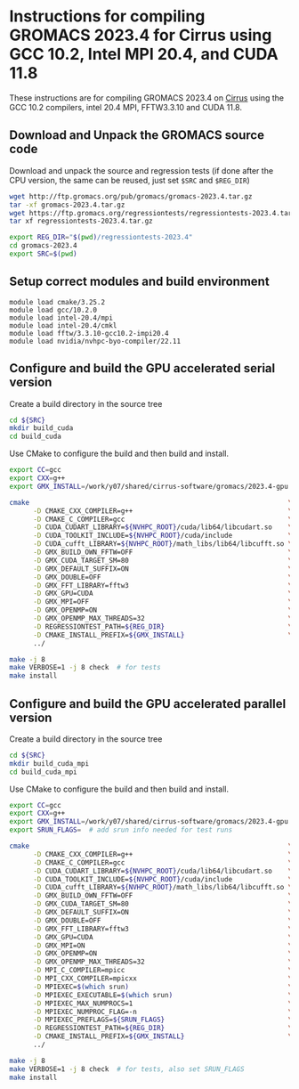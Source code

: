 Instructions for compiling GROMACS 2023.4 for Cirrus using GCC 10.2, Intel MPI 20.4, and CUDA 11.8
======================================================================================================

These instructions are for compiling GROMACS 2023.4 on [Cirrus](https://www.cirrus.ac.uk)
using the GCC 10.2 compilers, intel 20.4 MPI, FFTW3.3.10 and CUDA 11.8.

Download and Unpack the GROMACS source code
-------------------------------------------

Download and unpack the source and regression tests
(if done after the CPU version, the same can be reused, just set `$SRC` and `$REG_DIR`)

```bash
wget http://ftp.gromacs.org/pub/gromacs/gromacs-2023.4.tar.gz
tar -xf gromacs-2023.4.tar.gz
wget https://ftp.gromacs.org/regressiontests/regressiontests-2023.4.tar.gz
tar xf regressiontests-2023.4.tar.gz

export REG_DIR="$(pwd)/regressiontests-2023.4"
cd gromacs-2023.4
export SRC=$(pwd)
```

Setup correct modules and build environment
-------------------------------------------

```
module load cmake/3.25.2
module load gcc/10.2.0
module load intel-20.4/mpi
module load intel-20.4/cmkl
module load fftw/3.3.10-gcc10.2-impi20.4
module load nvidia/nvhpc-byo-compiler/22.11
```

Configure and build the GPU accelerated serial version
------------------------------------------------------

Create a build directory in the source tree

```bash
cd ${SRC}
mkdir build_cuda
cd build_cuda
```

Use CMake to configure the build and then build and install.

```bash
export CC=gcc
export CXX=g++
export GMX_INSTALL=/work/y07/shared/cirrus-software/gromacs/2023.4-gpu

cmake                                                                 \
      -D CMAKE_CXX_COMPILER=g++                                       \
      -D CMAKE_C_COMPILER=gcc                                         \
      -D CUDA_CUDART_LIBRARY=${NVHPC_ROOT}/cuda/lib64/libcudart.so    \
      -D CUDA_TOOLKIT_INCLUDE=${NVHPC_ROOT}/cuda/include              \
      -D CUDA_cufft_LIBRARY=${NVHPC_ROOT}/math_libs/lib64/libcufft.so \
      -D GMX_BUILD_OWN_FFTW=OFF                                       \
      -D GMX_CUDA_TARGET_SM=80                                        \
      -D GMX_DEFAULT_SUFFIX=ON                                        \
      -D GMX_DOUBLE=OFF                                               \
      -D GMX_FFT_LIBRARY=fftw3                                        \
      -D GMX_GPU=CUDA                                                 \
      -D GMX_MPI=OFF                                                  \
      -D GMX_OPENMP=ON                                                \
      -D GMX_OPENMP_MAX_THREADS=32                                    \
      -D REGRESSIONTEST_PATH=${REG_DIR}                               \
      -D CMAKE_INSTALL_PREFIX=${GMX_INSTALL}                          \
      ../

make -j 8
make VERBOSE=1 -j 8 check  # for tests
make install
```



Configure and build the GPU accelerated parallel version
--------------------------------------------------------

Create a build directory in the source tree

```bash
cd ${SRC}
mkdir build_cuda_mpi
cd build_cuda_mpi
```

Use CMake to configure the build and then build and install.

```bash
export CC=gcc
export CXX=g++
export GMX_INSTALL=/work/y07/shared/cirrus-software/gromacs/2023.4-gpu
export SRUN_FLAGS=  # add srun info needed for test runs

cmake                                                                 \
      -D CMAKE_CXX_COMPILER=g++                                       \
      -D CMAKE_C_COMPILER=gcc                                         \
      -D CUDA_CUDART_LIBRARY=${NVHPC_ROOT}/cuda/lib64/libcudart.so    \
      -D CUDA_TOOLKIT_INCLUDE=${NVHPC_ROOT}/cuda/include              \
      -D CUDA_cufft_LIBRARY=${NVHPC_ROOT}/math_libs/lib64/libcufft.so \
      -D GMX_BUILD_OWN_FFTW=OFF                                       \
      -D GMX_CUDA_TARGET_SM=80                                        \
      -D GMX_DEFAULT_SUFFIX=ON                                        \
      -D GMX_DOUBLE=OFF                                               \
      -D GMX_FFT_LIBRARY=fftw3                                        \
      -D GMX_GPU=CUDA                                                 \
      -D GMX_MPI=ON                                                   \
      -D GMX_OPENMP=ON                                                \
      -D GMX_OPENMP_MAX_THREADS=32                                    \
      -D MPI_C_COMPILER=mpicc                                         \
      -D MPI_CXX_COMPILER=mpicxx                                      \
      -D MPIEXEC=$(which srun)                                        \
      -D MPIEXEC_EXECUTABLE=$(which srun)                             \
      -D MPIEXEC_MAX_NUMPROCS=1                                       \
      -D MPIEXEC_NUMPROC_FLAG=-n                                      \
      -D MPIEXEC_PREFLAGS=${SRUN_FLAGS}                               \
      -D REGRESSIONTEST_PATH=${REG_DIR}                               \
      -D CMAKE_INSTALL_PREFIX=${GMX_INSTALL}                          \
      ../

make -j 8
make VERBOSE=1 -j 8 check  # for tests, also set SRUN_FLAGS
make install
```



